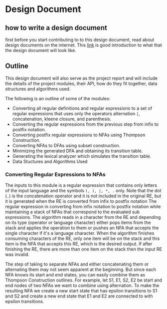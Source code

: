 # Design Document

## how to write a design document
first before you start contributing to to this design document, read about design documents on the internet. This 
[link](http://www.eecs.harvard.edu/~cs161/resources/design.pdf) is good introduction to what that the design document
will look like.

## Outline
This design document will also serve as the project report and will include the details of the project modules,
their API, how do they fit together, data structures and algorithms used.

The following is an outline of some of the modules:
- Converting all regular definitions and regular expressions to a set of regular expressions that uses only the
operators alternation `|`, concatenation, kleene closure, and parenthesis.
- Converting the regular expressions from the previous step from infix to postfix notation.
- Converting postfix regular expressions to NFAs using Thompson Construction.
- Converting NFAs to DFAs using subset construction.
- Minimizing the generated DFA and obtaining its transition table.
- Generating the lexical analyzer which simulates the transition table.
- Data Stuctures and Algorithms Used

### Converting Regular Expressions to NFAs
The inputs to this module is a regular expression that contains only letters of the input language and the 
symbols `(, ), |, *, .` only. Note that the dot (`.`) is the concatenation operator and it is not included in the
original RE, but it is generated when the RE is converted from infix to postfix notation The regular expression in 
converting from infix notation to postfix notation while maintaining a stack of NFAs that correspond to the evaluated
sub expressions. The algorithm reads in a character from the RE and depending on its type (operator or
language character) either pops items from the stack and applies the operation to them or pushes an NFA that accepts
the single character if it's a language character. When the algorithm finishes consuming characters of the RE, only one
item will be on the stack and this item is the NFA that accepts this RE, which is the desired output. If after 
finishing the RE, there are more than one item on the stack then the input RE was invalid.

The step of taking to separate NFAs and either concatenating them or alternating them may not seem apparent at the 
beginning. But since each NFA knows its start and end states, you can easily combine them as Thompson Construction 
outlines. For example, let S1, E1, S2, E2 be start and end nodes of two NFAs we want to combine using alternation.
To make the resulting NFA we create a new start state that has epsilon transitions to S1 and S2 and create a new end 
state that E1 and E2 are connected to with epsilon transitions.